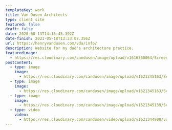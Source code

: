 ```yaml
---
templateKey: work
title: Van Dusen Architects
type: client site
featured: false
draft: false
date: 2020-08-13T14:15:45.392Z
date-finish: 2021-05-18T13:33:07.356Z
url: https://henryvandusen.com/vda/info/
description: Website for my dad's architecture practice.
featuredimage:
  - https://res.cloudinary.com/candusen/image/upload/v1616360064/Screen_Shot_2021-03-21_at_4.54.04_PM_hena7l.png
postContent:
  - type: image
    image:
      - https://res.cloudinary.com/candusen/image/upload/v1621345163/Screen_Shot_2021-05-18_at_9.37.50_AM_lofcag.png
  - type: image
    image:
      - https://res.cloudinary.com/candusen/image/upload/v1621345163/Screen_Shot_2021-05-18_at_9.38.20_AM_isvq2n.png
  - type: image
    image:
      - https://res.cloudinary.com/candusen/image/upload/v1621345139/Screen_Shot_2021-05-17_at_10.09.16_AM_i61uuj.png
  - type: video
    video:
      - https://res.cloudinary.com/candusen/video/upload/v1621344900/vda-vid_wnkpbk.mp4
---
```

